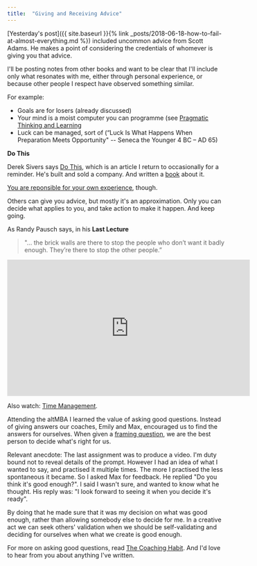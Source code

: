 ```yaml
---
title:  "Giving and Receiving Advice"
---
```


[Yesterday's post]({{ site.baseurl }}{% link _posts/2018-06-18-how-to-fail-at-almost-everything.md %}) included uncommon advice from Scott Adams. He makes a point of considering the credentials of whomever is giving you that advice.

I'll be posting notes from other books and want to be clear that I'll include only what resonates with me, either through personal experience, or because other people I respect have observed something similar.

For example:

* Goals are for losers (already discussed)
* Your mind is a moist computer you can programme (see [Pragmatic Thinking and Learning](https://pragprog.com/book/ahptl/pragmatic-thinking-and-learning)
* Luck can be managed, sort of (“Luck Is What Happens When Preparation Meets Opportunity" -- Seneca the Younger 4 BC – AD 65)

**Do This**

Derek Sivers says [Do This](https://sivers.org/d1), which is an article I return to occasionally for a reminder. He's built and sold a company. And written a [book](https://sivers.org/a) about it. 

[You are reponsible for your own experience](https://www.gapingvoid.com/blog/2004/08/05/you-are-responsible-for-your-own-experience/), though.

Others can give you advice, but mostly it's an approximation. Only you can decide what applies to you, and take action to make it happen. And keep going. 

As Randy Pausch says, in his **Last Lecture**
> "... the brick walls are there to stop the people who don’t want it badly enough. They’re there to stop the other people.”

<iframe width="560" height="315" src="https://www.youtube.com/embed/ji5_MqicxSo" frameborder="0" allow="autoplay; encrypted-media" allowfullscreen></iframe>

Also watch: [Time Management](https://www.youtube.com/watch?v=oTugjssqOT0).

Attending the altMBA I learned the value of asking good questions. Instead of giving answers our coaches, Emily and Max, encouraged us to find the answers for ourselves. When given a [framing question](/2018/06/13/how-can-you-find-out.html), we are the best person to decide what's right for us.

Relevant anecdote: The last assignment was to produce a video. I'm duty bound not to reveal details of the prompt. However I had an idea of what I wanted to say, and practised it multiple times. The more I practised the less spontaneous it became. So I asked Max for feedback. He replied "Do you think it's good enough?". I said I wasn't sure, and wanted to know what he thought. His reply was: "I look forward to seeing it when you decide it's ready".

By doing that he made sure that it was my decision on what was good enough, rather than allowing somebody else to decide for me. In a creative act we can seek others' validation when we should be self-validating and deciding for ourselves when what we create is good enough. 

For more on asking good questions, read [The Coaching Habit](https://www.amazon.com/dp/0978440749/). And I'd love to hear from you about anything I've written.
